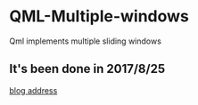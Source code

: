 # QML-Multiple-windows
 Qml implements multiple sliding windows

## It's been done in 2017/8/25

[blog address](https://blog.csdn.net/qq_37389133/article/details/99690246)